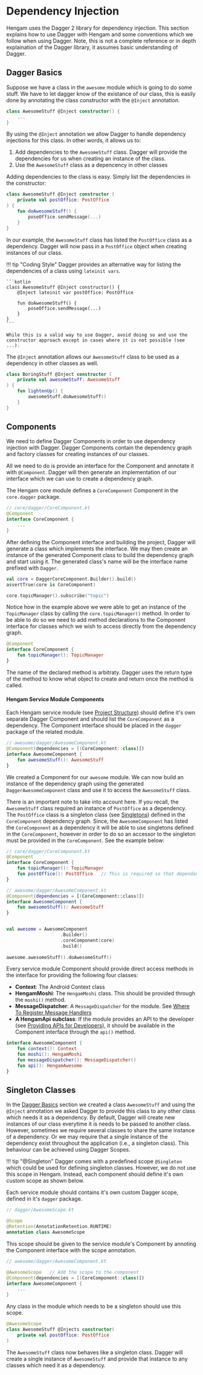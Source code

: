 # Dependency Injection

Hengam uses the Dagger 2 library for dependency injection. This section explains how to use Dagger with Hengam and some conventions which we follow when using Dagger. Note, this is not a complete reference or in depth explaination of the Dagger library, it assumes basic understanding of Dagger.


## Dagger Basics

Suppose we have a class in the `awesome` module which is going to do some stuff. We have to let dagger know of the existance of our class, this is easily done by annotating the class constructor with the `@Inject` annotation.


```kotlin
class AwesomeStuff @Inject constructor() {
    ...
}
```

By using the `@Inject` annotation we allow Dagger to handle dependency injections for this class. In other words, it allows us to:

1. Add dependencies to the `AwesomeStuff` class. Dagger will provide the dependencies for us when creating an instance of the class.
2. Use the `AwesomeStuff` class as a depencency in other classes

Adding dependencies to the class is easy. Simply list the dependencies in the constructor:

```kotlin
class AwesomeStuff @Inject constructor (
    private val postOffice: PostOffice
) {
    fun doAwesomeStuff() {
        poseOffice.sendMessage(...)
    }
}
```

In our example, the `AwesomeStuff` class has listed the `PostOffice` class as a dependency. Dagger will now pass in a `PostOffice` object when creating instances of our class.


!!! tip "Coding Style"
    Dagger provides an alternative way for listing the dependencies of a class using `lateinit vars`.

    ```kotlin
    class AwesomeStuff @Inject constructor() {
        @Inject lateinit var postOffice: PostOffice

        fun doAwesomeStuff() {
            poseOffice.sendMessage(...)
        }   
    }
    ```

    While this is a valid way to use Dagger, avoid doing so and use the constructor approach except in cases where it is not possible (see ...).

The `@Inject` annotation allows our `AwesomeStuff` class to be used as a dependency in other classes as well.

```kotlin
class BoringStuff @Inject constructor (
    private val awesomeStuff: AwesomeStuff
) {
    fun lightenUp() {
        awesomeStuff.doAwesomeStuff()
    }
}
```

## Components

We need to define Dagger Components in order to use dependency injection with Dagger. Dagger Components contain the dependency graph and factory classes for creating instances of our classes. 

All we need to do is provide an interface for the Component and annotate it with `@Component`. Dagger will then generate an implementation of our interface which we can use to create a dependency graph.

The Hengam core module defines a `CoreComponent` Component in the `core.dagger` package.

```kotlin
// core/dagger/CoreComponent.kt
@Component
interface CoreComponent {
    ...
}
```

After defining the Component interface and building the project, Dagger will generate a class which implements the interface. We may then create an instance of the generated Component class to build the dependency graph and start using it. The generated class's name will be the interface name prefixed with `Dagger`.

```kotlin
val core = DaggerCoreComponent.Builder().build()
assertTrue(core is CoreComponent)

core.topicManager().subscribe("topic")
```


Notice how in the example above we were able to get an instance of the `TopicManager` class by calling the `core.topicManager()` method. In order to be able to do so we need to add method declarations to the Component interface for classes which we wish to access directly from the dependency graph.

```kotlin
@Component
interface CoreComponent {
    fun topicManager(): TopicManager
}
```

The name of the declared method is arbitraty. Dagger uses the return type of the method to know what object to create and return once the method is called.


#### Hengam Service Module Components

Each Hengam service module (see [Project Structure](/guide/structure)) should define it's own separate Dagger Component and should list the `CoreComponent` as a dependency. The Component interface should be placed in the `dagger` package of the related module.


```kotlin
// awesome/dagger/AwesomeComponent.kt
@Component(dependencies = [(CoreComponent::class)])
interface AwesomeComponent {
    fun awesomeStuff(): AwesomeStuff
}
```

We created a Component for our `awesome` module. We can now build an instance of the dependency graph using the generated `DaggerAwesomeComponent` class and use it to access the `AwesomeStuff` class.

There is an important note to take into account here. If you recall, the `AwesomeStuff` class required an instance of `PostOffice` as a dependency. The `PostOffice` class is a singleton class (see [Singletons]()) defined in the `CoreComponent` dependency graph. Since, the `AwesomeComponent` has listed the `CoreComponent` as a dependency it will be able to use singletons defined in the `CoreComponent`, however in order to do so an accessor to the singleton must be provided in the `CoreComponent`. See the example below:

```kotlin
// core/dagger/CoreComponent.kt
@Component
interface CoreComponent {
    fun topicManager(): TopicManager
    fun postOffice(): PostOffice   // This is required so that dependant components may use PostOffice
}

// awesome/dagger/AwesomeComponent.kt
@Component(dependencies = [(CoreComponent::class)])
interface AwesomeComponent {
    fun awesomeStuff(): AwesomeStuff
}
```

```kotlin

val awesome = AwesomeComponent
                    .Builder()
                    .coreComponent(core)
                    .build()
                    
awesome.awesomeStuff().doAwesomeStuff()

```

Every service module Component should provide direct access methods in the interface for providing the following four classes:

- **Context**: The Android Context class
- **HengamMoshi**: The `HengamMoshi` class. This should be provided through the `moshi()` method.
- **MessageDispatcher**: A `MessageDispatcher` for the module. See [Where To Register Message Handlers](/guide/receiving-message/#where-to-register-message-handlers)
- **A HengamApi subclass**: If the module provides an API to the developer (see [Providing APIs for Developers](guide/receiving-message/#where-to-register-message-handlers)), it should be available in the Component interface through the `api()` method.
```kotlin
interface AwesomeComponent {
    fun context(): Context
    fun moshi(): HengamMoshi
    fun messageDispatcher(): MessageDispatcher()
    fun api(): HengamAwesome
}
```



## Singleton Classes

In the [Dagger Basics](#dagger-basics) section we created a class `AwesomeStuff` and using the `@Inject` annotation we asked Dagger to provide this class to any other class which needs it as a dependency. By default, Dagger will create new instances of our class everytime it is needs to be passed to another class. However, sometimes we require several classes to share the same instance of a dependency. Or we may require that a single instance of the dependency exist throughout the application (i.e., a singleton class). This behaviour can be achieved using Dagger Scopes.

!!! tip "@Singleton"
    Dagger comes with a predefined scope `@Singleton` which could be used for defining singleton classes. However, we do not use this scope in Hengam. Instead, each component should define it's own custom scope as shown below.


Each service module should contains it's own custom Dagger scope, defined in it's `dagger` package.

```kotlin
// dagger/AwesomeScope.kt

@Scope
@Retention(AnnotationRetention.RUNTIME)
annotation class AwesomeScope
```

This scope should be given to the service module's Component by annoting the Component interface with the scope annotation.

```kotlin
// awesome/dagger/AwesomeComponent.kt

@AwesomeScope   // Add the scope to the component
@Component(dependencies = [(CoreComponent::class)])
interface AwesomeComponent {
    ...
}
```

Any class in the module which needs to be a singleton should use this scope.

```kotlin
@AwesomeScope
class AwesomeStuff @Injects constructor(
    private val postOffice: PostOffice
)
```

The `AwesomeStuff` class now behaves like a singleton class. Dagger will create a single instance of `AwesomeStuff` and provide that instance to any classes which need it as a dependency.
